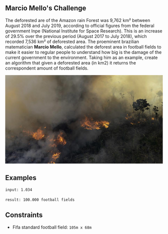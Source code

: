 ## Marcio Mello's Challenge

The deforested are of the Amazon rain Forest was 9,762 km² between August 2018 and July 2019, according to official figures from the federal government Inpe (National Institute for Space Research).
This is an increase of 29.5% over the previous period (August 2017 to July 2018), which recorded 7,536 km² of deforested area. The proeminent brazilian matematician **Marcio Mello**, calculated the deforest area in football fields to make it easier to regular people to understand how big is the damage of the current government to the environment.
Taking him as an example, create an algorithm that given a deforested area (in km2) it returns the correspondent amount of football fields.

<p align="left">
  <img src="../../assets/amazon_deforestation.jpg" alt="Amazon Forest Burning">
</p>

## Examples

```text
input: 1.034

result: 100.000 football fields
```

## Constraints

- Fifa standard football field: `105m x 68m`
